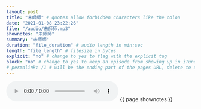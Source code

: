 ```yaml
---
layout: post
title: "未師師" # quotes allow forbidden characters like the colon
date: "2021-01-08 23:22:26"
file: "/audio/未師師.mp3"
shownotes: "未師師"
summary: "未師師"
duration: "file_duration" # audio length in min:sec
length: "file_length" # filesize in bytes
explicit: "no" # change to yes to flag with the explicit tag
block: "no" # change to yes to keep an episode from showing up in iTunes
# permalink: /1 # will be the ending part of the pages URL, delete to default to the title
---
```


<audio controls>
<source src="{{site.url}}{{site.baseurl}}{{ page.file }}" type="audio/x-mp3">
Your browser does not support the audio element.
</audio>
{{ page.shownotes }}
